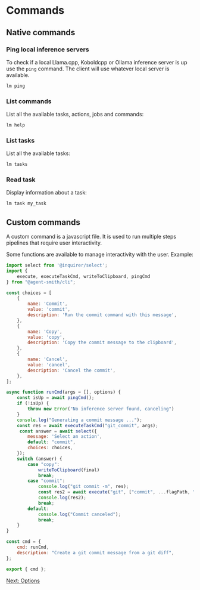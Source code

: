 # Commands

## Native commands

### Ping local inference servers

To check if a local Llama.cpp, Koboldcpp or Ollama inference server is up use the `ping` command. 
The client will use whatever local server is available.

```bash
lm ping
```

### List commands

List all the available tasks, actions, jobs and commands:

```bash
lm help
```

### List tasks

List all the available tasks:

```bash
lm tasks
```

### Read task

Display information about a task:

```bash
lm task my_task
```

## Custom commands

A custom command is a javascript file. It is used to run multiple steps pipelines
that require user interactivity. 

Some functions are available to manage interactivity with the user. Example:

```js
import select from '@inquirer/select';
import { 
    execute, executeTaskCmd, writeToClipboard, pingCmd 
} from "@agent-smith/cli";

const choices = [
    {
        name: 'Commit',
        value: 'commit',
        description: 'Run the commit command with this message',
    },
    {
        name: 'Copy',
        value: 'copy',
        description: 'Copy the commit message to the clipboard',
    },
    {
        name: 'Cancel',
        value: 'cancel',
        description: 'Cancel the commit',
    },
];

async function runCmd(args = [], options) {
    const isUp = await pingCmd();
    if (!isUp) {
        throw new Error("No inference server found, canceling")
    }
    console.log("Generating a commit message ...");
    const res = await executeTaskCmd("git_commit", args);
     const answer = await select({
        message: 'Select an action',
        default: "commit",
        choices: choices,
    });
    switch (answer) {
        case "copy":
            writeToClipboard(final)
            break;
        case "commit":
            console.log("git commit -m", res);
            const res2 = await execute("git", ["commit", ...flagPath, "-m", res]);
            console.log(res2);
            break;
        default:
            console.log("Commit canceled");
            break;
    }
}

const cmd = {
    cmd: runCmd,
    description: "Create a git commit message from a git diff",
};

export { cmd };
```

<a href="javascript:openLink('/terminal_client/options')">Next: Options</a>

